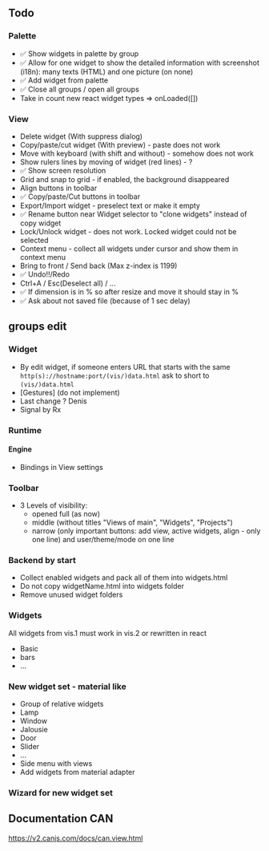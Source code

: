 ## Todo

### Palette
- ✅ Show widgets in palette by group
- ✅ Allow for one widget to show the detailed information with screenshot (i18n): many texts (HTML) and one picture (on none)
- ✅ Add widget from palette
- ✅ Close all groups / open all groups
- Take in count new react widget types => onLoaded([])

### View
- Delete widget (With suppress dialog)
- Copy/paste/cut widget (With preview) - paste does not work
- Move with keyboard (with shift and without) - somehow does not work
- Show rulers lines by moving of widget (red lines) - ?
- ✅ Show screen resolution
- Grid and snap to grid - if enabled, the background disappeared
- Align buttons in toolbar
- ✅ Copy/paste/Cut buttons in toolbar
- Export/Import widget - preselect text or make it empty
- ✅ Rename button near Widget selector to "clone widgets" instead of copy widget
- Lock/Unlock widget - does not work. Locked widget could not be selected
- Context menu - collect all widgets under cursor and show them in context menu
- Bring to front / Send back (Max z-index is 1199)
- ✅ Undo!!/Redo
- Ctrl+A / Esc(Deselect all) / ...
- ✅ If dimension is in % so after resize and move it should stay in %
- ✅ Ask about not saved file (because of 1 sec delay)

## groups edit


### Widget
- By edit widget, if someone enters URL that starts with the same `http(s)://hostname:port/(vis/)data.html` ask to short to `(vis/)data.html`
- [Gestures] (do not implement)
- Last change ? Denis
- Signal by Rx

### Runtime
#### Engine
- Bindings in View settings

### Toolbar
- 3 Levels of visibility:
    - opened full (as now)
    - middle (without titles "Views of main", "Widgets", "Projects")
    - narrow (only important buttons: add view, active widgets, align - only one line) and user/theme/mode on one line

### Backend by start
- Collect enabled widgets and pack all of them into widgets.html
- Do not copy widgetName.html into widgets folder
- Remove unused widget folders

### Widgets
All widgets from vis.1 must work in vis.2 or rewritten in react
- Basic
- bars
- ...

### New widget set - material like
- Group of relative widgets
- Lamp
- Window
- Jalousie
- Door
- Slider
- ...
- Side menu with views
- Add widgets from material adapter

### Wizard for new widget set


## Documentation CAN
https://v2.canjs.com/docs/can.view.html